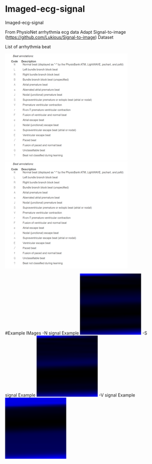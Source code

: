 # Imaged-ecg-signal
Imaged-ecg-signal

From PhysioNet arrhythmia ecg data
Adapt Signal-to-image (https://github.com/Lukious/Signal-to-image) Dataset

List of arrhythmia beat

<img src="./READMEIMGS/001.png" width="400">

<img src="./READMEIMGS/001.png" width="400">

#Example IMages
-N signal Example
<img src="./pngN/pngN0.png" width="200">
-S signal Example
<img src="./pngS/pngS0.png" width="200">
-V signal Example
<img src="./pngV/pngV0.png" width="200">
